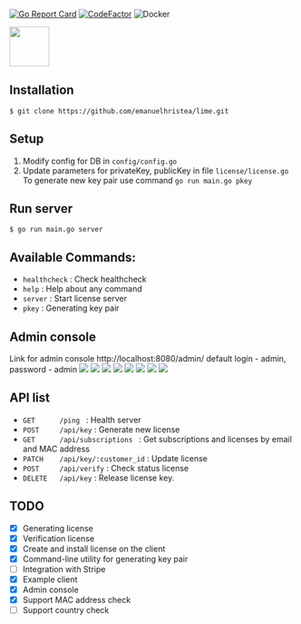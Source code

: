 [![Go Report Card](https://goreportcard.com/badge/github.com/emanuelhristea/lime)](https://goreportcard.com/report/github.com/emanuelhristea/lime) [![CodeFactor](https://www.codefactor.io/repository/github/emanuelhristea/lime/badge)](https://www.codefactor.io/repository/github/emanuelhristea/lime) ![Docker](https://github.com/emanuelhristea/lime/workflows/Docker/badge.svg) 

<img src="https://raw.githubusercontent.com/emanuelhristea/lime/master/.github/assets/lime.png" height="70" />


## Installation 
```
$ git clone https://github.com/emanuelhristea/lime.git
```


## Setup
1. Modify config for DB in `config/config.go`
2. Update parameters for privateKey, publicKey in file `license/license.go` 
To generate new key pair use command ```go run main.go pkey```

## Run server
```
$ go run main.go server 
```

## Available Commands:
- `healthcheck` : Check healthcheck
- `help` : Help about any command
- `server` : Start license server
- `pkey` : Generating key pair


## Admin console
Link for admin console http://localhost:8080/admin/
default login - admin, password - admin
<img src="https://raw.githubusercontent.com/emanuelhristea/lime/master/.github/assets/admin/login.png" />
<img src="https://raw.githubusercontent.com/emanuelhristea/lime/master/.github/assets/admin/pricing.png" />
<img src="https://raw.githubusercontent.com/emanuelhristea/lime/master/.github/assets/admin/createpricing.png" />
<img src="https://raw.githubusercontent.com/emanuelhristea/lime/master/.github/assets/admin/customers.png" />
<img src="https://raw.githubusercontent.com/emanuelhristea/lime/master/.github/assets/admin/createcustomer.png" />
<img src="https://raw.githubusercontent.com/emanuelhristea/lime/master/.github/assets/admin/subscriptions.png" />
<img src="https://raw.githubusercontent.com/emanuelhristea/lime/master/.github/assets/admin/createsubscription.png" />
<img src="https://raw.githubusercontent.com/emanuelhristea/lime/master/.github/assets/admin/createlicense.png" />


## API list
* `GET      /ping ` : Health server
* `POST     /api/key` : Generate new license
* `GET      /api/subscriptions ` : Get subscriptions and licenses by email and MAC address
* `PATCH    /api/key/:customer_id` : Update license
* `POST     /api/verify` : Check status license
* `DELETE   /api/key` : Release license key.

## TODO
- [x] Generating license
- [x] Verification license
- [X] Create and install license on the client
- [x] Command-line utility for generating key pair 
- [ ] Integration with Stripe
- [x] Example client
- [x] Admin console
- [x] Support MAC address check
- [ ] Support country check

